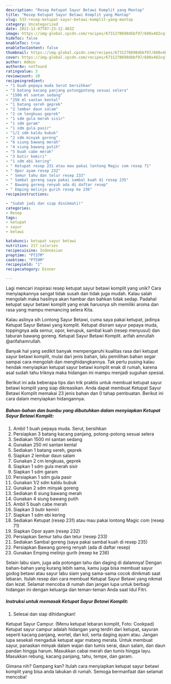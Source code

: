 ```yaml
---
description: "Resep Ketupat Sayur Betawi Komplit yang Mantap"
title: "Resep Ketupat Sayur Betawi Komplit yang Mantap"
slug: 533-resep-ketupat-sayur-betawi-komplit-yang-mantap
category: Uncategorized
date: 2022-12-07T07:23:12.483Z
image: https://img-global.cpcdn.com/recipes/6731270698dbbf97/680x482cq70/ketupat-sayur-betawi-komplit-foto-resep-utama.jpg
hideToc: false
enableToc: true
enableTocContent: false
thumbnail: https://img-global.cpcdn.com/recipes/6731270698dbbf97/680x482cq70/ketupat-sayur-betawi-komplit-foto-resep-utama.jpg
cover: https://img-global.cpcdn.com/recipes/6731270698dbbf97/680x482cq70/ketupat-sayur-betawi-komplit-foto-resep-utama.jpg
author: Admin
authorAv: notfound
ratingvalue: 3
reviewcount: 20
recipeingredient:
- "1 buah pepaya muda Serut bersihkan"
- "3 batang kacang panjang potongpotong sesuai selera"
- "1500 ml santan sedang"
- "250 ml santan kental"
- "1 batang sereh geprek"
- "2 lembar daun salam"
- "2 cm lengkuas geprek"
- "1 sdm gula merah sisir"
- "1 sdm garam"
- "1 sdm gula pasir"
- "1/2 sdm kaldu bubuk"
- "2 sdm minyak goreng"
- "6 siung bawang merah"
- "4 siung bawang putih"
- "5 buah cabe merah"
- "3 butir kemiri"
- "1 sdm ebi kering"
- " Ketupat resep 231 atau mau pakai lontong Magic com resep 71"
- " Opor ayam resep 232"
- " Semur tahu dan telur resep 233"
- " Sambal goreng saya pakai sambal kuah di resep 235"
- " Bawang goreng renyah ada di daftar resep"
- " Emping melinjo gurih resep ke 236"
recipeinstructions:

- "Sudah jadi dan siap dinikmati!"
categories:
- Resep
tags:
- ketupat
- sayur
- betawi

katakunci: ketupat sayur betawi 
nutrition: 217 calories
recipecuisine: Indonesian
preptime: "PT37M"
cooktime: "PT59M"
recipeyield: "1"
recipecategory: Dinner

---
```





Lagi mencari inspirasi resep ketupat sayur betawi komplit yang unik? Cara menyiapkannya sangat tidak susah dan tidak juga mudah. Kalau salah mengolah maka hasilnya akan hambar dan bahkan tidak sedap. Padahal ketupat sayur betawi komplit yang enak harusnya sih memiliki aroma dan rasa yang mampu memancing selera Kita.





Kalau aslinya sih Lontong Sayur Betawi, cuma saya pakai ketupat, jadinya Ketupat Sayur Betawi yang komplit. Ketupat disiram sayur pepaya muda, toppingnya ada semur, opor, kerupuk, sambal kuah (resep menyusul) dan taburan bawang goreng. Ketupat Sayur Betawi Komplit. arifah amrullah @arifahamrullah.

Banyak hal yang sedikit banyak mempengaruhi kualitas rasa dari ketupat sayur betawi komplit, mulai dari jenis bahan, lalu pemilihan bahan segar sampai cara mengolah dan menghidangkannya. Tak perlu pusing kalau hendak menyiapkan ketupat sayur betawi komplit enak di rumah, karena asal sudah tahu triknya maka hidangan ini mampu menjadi suguhan spesial.






Berikut ini ada beberapa tips dan trik praktis untuk membuat ketupat sayur betawi komplit yang siap dikreasikan. Anda dapat membuat Ketupat Sayur Betawi Komplit memakai 23 jenis bahan dan 0 tahap pembuatan. Berikut ini cara dalam menyiapkan hidangannya.

<!--inarticleads1-->

##### Bahan-bahan dan bumbu yang dibutuhkan dalam menyiapkan Ketupat Sayur Betawi Komplit:

1. Ambil 1 buah pepaya muda. Serut, bersihkan
1. Persiapkan 3 batang kacang panjang, potong-potong sesuai selera
1. Sediakan 1500 ml santan sedang
1. Gunakan 250 ml santan kental
1. Sediakan 1 batang sereh, geprek
1. Siapkan 2 lembar daun salam
1. Gunakan 2 cm lengkuas, geprek
1. Siapkan 1 sdm gula merah sisir
1. Siapkan 1 sdm garam
1. Persiapkan 1 sdm gula pasir
1. Gunakan 1/2 sdm kaldu bubuk
1. Gunakan 2 sdm minyak goreng
1. Sediakan 6 siung bawang merah
1. Gunakan 4 siung bawang putih
1. Ambil 5 buah cabe merah
1. Siapkan 3 butir kemiri
1. Siapkan 1 sdm ebi kering
1. Sediakan  Ketupat (resep 231) atau mau pakai lontong Magic com (resep 71)
1. Siapkan  Opor ayam (resep 232)
1. Persiapkan  Semur tahu dan telur (resep 233)
1. Sediakan  Sambal goreng (saya pakai sambal kuah di resep 235)
1. Persiapkan  Bawang goreng renyah (ada di daftar resep)
1. Gunakan  Emping melinjo gurih (resep ke 236)


Selain labu siam, juga ada potongan tahu dan daging di dalamnya! Dengan bahan-bahan yang kurang lebih sama, kamu juga bisa membuat sayur godog betawi atau sayur labu siam yang sama-sama cocok dinikmati saat lebaran. Itulah resep dan cara membuat Ketupat Sayur Betawi yang nikmat dan lezat. Selamat mencoba di rumah dan jangan lupa untuk berbagi hidangan ini dengan keluarga dan teman-teman Anda saat Idul Fitri. 

<!--inarticleads2-->

##### Instruksi untuk memasak Ketupat Sayur Betawi Komplit:


1. Selesai dan siap dihidangkan!

Ketupat Sayur Campur. (Menu ketupat lebaran komplit, Foto: Cookpad) Ketupat sayur campur adalah hidangan yang terdiri dari ketupat, sayuran seperti kacang panjang, wortel, dan kol, serta daging ayam atau. Jangan lupa sesekali mengaduk ketupat agar matang merata. Untuk membuat sayur, panaskan minyak dalam wajan dan tumis serai, daun salam, dan daun pandan hingga harum. Masukkan cabai merah dan tumis hingga layu. Masukkan rebung, kacang panjang, tahu, tempe, dan garam. 

Gimana nih? Gampang kan? Itulah cara menyiapkan ketupat sayur betawi komplit yang bisa anda lakukan di rumah. Semoga bermanfaat dan selamat mencoba!
